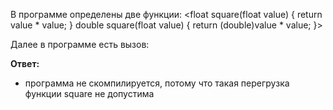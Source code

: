 В программе определены две функции:
<float  square(float value) { return value * value; }
double square(float value) { return (double)value * value; }>

Далее в программе есть вызов:
<double sq = square(2.0);>

**Ответ:**

* программа не скомпилируется, потому что такая перегрузка функции square не допустима